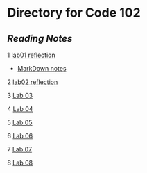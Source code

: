 # Directory for Code 102

## *Reading Notes*

1 [lab01 reflection](https://chrisbennerkenagy.github.io/reading-notes/reflection101)
- [MarkDown notes](https://chrisbennerkenagy.github.io/reading-notes/markdown)

2 [lab02 reflection](https://chrisbennerkenagy.github.io/reading-notes/reflection102)

3 [Lab 03](https://chrisbennerkenagy.github.io/reading-notes/reflection103)

4 [Lab 04](https://chrisbennerkenagy.github.io/reading-notes/reflection104)

5 [Lab 05](https://chrisbennerkenagy.github.io/reading-notes/reflection105)

6 [Lab 06](https://chrisbennerkenagy.github.io/reading-notes/reflection106)

7 [Lab 07](https://chrisbennerkenagy.github.io/reading-notes/reflection107)

8 [Lab 08](https://chrisbennerkenagy.github.io/reading-notes/reflection108)
